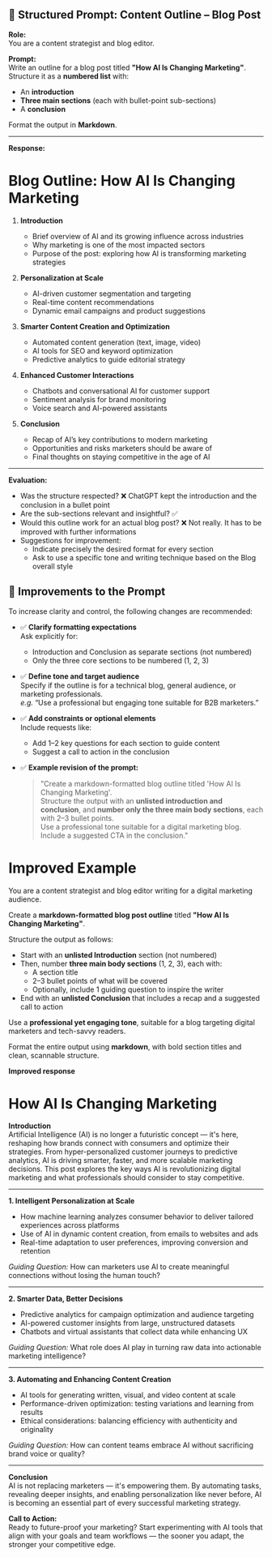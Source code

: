 ## 🧾 Structured Prompt: Content Outline – Blog Post

**Role:**  
You are a content strategist and blog editor.

**Prompt:**  
Write an outline for a blog post titled **"How AI Is Changing Marketing"**.  
Structure it as a **numbered list** with:

- An **introduction**
- **Three main sections** (each with bullet-point sub-sections)
- A **conclusion**

Format the output in **Markdown**.

---

**Response:**

# Blog Outline: How AI Is Changing Marketing

1. **Introduction**

   - Brief overview of AI and its growing influence across industries
   - Why marketing is one of the most impacted sectors
   - Purpose of the post: exploring how AI is transforming marketing strategies

2. **Personalization at Scale**

   - AI-driven customer segmentation and targeting
   - Real-time content recommendations
   - Dynamic email campaigns and product suggestions

3. **Smarter Content Creation and Optimization**

   - Automated content generation (text, image, video)
   - AI tools for SEO and keyword optimization
   - Predictive analytics to guide editorial strategy

4. **Enhanced Customer Interactions**

   - Chatbots and conversational AI for customer support
   - Sentiment analysis for brand monitoring
   - Voice search and AI-powered assistants

5. **Conclusion**
   - Recap of AI’s key contributions to modern marketing
   - Opportunities and risks marketers should be aware of
   - Final thoughts on staying competitive in the age of AI

---

**Evaluation:**

- Was the structure respected? ❌ ChatGPT kept the introduction and the conclusion in a bullet point
- Are the sub-sections relevant and insightful? ✅
- Would this outline work for an actual blog post? ❌ Not really. It has to be improved with further informations
- Suggestions for improvement:
  - Indicate precisely the desired format for every section
  - Ask to use a specific tone and writing technique based on the Blog overall style

## 🔧 Improvements to the Prompt

To increase clarity and control, the following changes are recommended:

- ✅ **Clarify formatting expectations**  
  Ask explicitly for:

  - Introduction and Conclusion as separate sections (not numbered)
  - Only the three core sections to be numbered (1, 2, 3)

- ✅ **Define tone and target audience**  
  Specify if the outline is for a technical blog, general audience, or marketing professionals.  
  _e.g._ “Use a professional but engaging tone suitable for B2B marketers.”

- ✅ **Add constraints or optional elements**  
  Include requests like:

  - Add 1–2 key questions for each section to guide content
  - Suggest a call to action in the conclusion

- ✅ **Example revision of the prompt:**
  > "Create a markdown-formatted blog outline titled 'How AI Is Changing Marketing'.  
  > Structure the output with an **unlisted introduction and conclusion**, and **number only the three main body sections**, each with 2–3 bullet points.  
  > Use a professional tone suitable for a digital marketing blog. Include a suggested CTA in the conclusion."

# Improved Example

You are a content strategist and blog editor writing for a digital marketing audience.

Create a **markdown-formatted blog post outline** titled **"How AI Is Changing Marketing"**.

Structure the output as follows:

- Start with an **unlisted Introduction** section (not numbered)
- Then, number **three main body sections** (1, 2, 3), each with:
  - A section title
  - 2–3 bullet points of what will be covered
  - Optionally, include 1 guiding question to inspire the writer
- End with an **unlisted Conclusion** that includes a recap and a suggested call to action

Use a **professional yet engaging tone**, suitable for a blog targeting digital marketers and tech-savvy readers.

Format the entire output using **markdown**, with bold section titles and clean, scannable structure.

**Improved response**

# **How AI Is Changing Marketing**

**Introduction**  
Artificial Intelligence (AI) is no longer a futuristic concept — it's here, reshaping how brands connect with consumers and optimize their strategies. From hyper-personalized customer journeys to predictive analytics, AI is driving smarter, faster, and more scalable marketing decisions. This post explores the key ways AI is revolutionizing digital marketing and what professionals should consider to stay competitive.

---

**1. Intelligent Personalization at Scale**

- How machine learning analyzes consumer behavior to deliver tailored experiences across platforms
- Use of AI in dynamic content creation, from emails to websites and ads
- Real-time adaptation to user preferences, improving conversion and retention

_Guiding Question:_ How can marketers use AI to create meaningful connections without losing the human touch?

---

**2. Smarter Data, Better Decisions**

- Predictive analytics for campaign optimization and audience targeting
- AI-powered customer insights from large, unstructured datasets
- Chatbots and virtual assistants that collect data while enhancing UX

_Guiding Question:_ What role does AI play in turning raw data into actionable marketing intelligence?

---

**3. Automating and Enhancing Content Creation**

- AI tools for generating written, visual, and video content at scale
- Performance-driven optimization: testing variations and learning from results
- Ethical considerations: balancing efficiency with authenticity and originality

_Guiding Question:_ How can content teams embrace AI without sacrificing brand voice or quality?

---

**Conclusion**  
AI is not replacing marketers — it's empowering them. By automating tasks, revealing deeper insights, and enabling personalization like never before, AI is becoming an essential part of every successful marketing strategy.

**Call to Action:**  
Ready to future-proof your marketing? Start experimenting with AI tools that align with your goals and team workflows — the sooner you adapt, the stronger your competitive edge.
